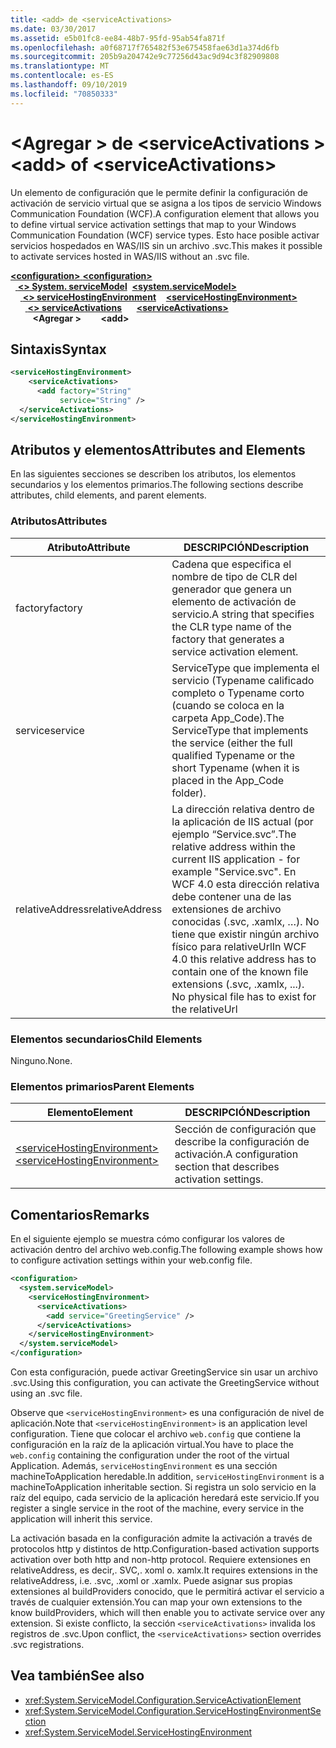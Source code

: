 ```yaml
---
title: <add> de <serviceActivations>
ms.date: 03/30/2017
ms.assetid: e5b01fc8-ee84-48b7-95fd-95ab54fa871f
ms.openlocfilehash: a0f68717f765482f53e675458fae63d1a374d6fb
ms.sourcegitcommit: 205b9a204742e9c77256d43ac9d94c3f82909808
ms.translationtype: MT
ms.contentlocale: es-ES
ms.lasthandoff: 09/10/2019
ms.locfileid: "70850333"
---
```

# <a name="add-of-serviceactivations"></a><span data-ttu-id="3c376-102">\<Agregar > de \<serviceActivations ></span><span class="sxs-lookup"><span data-stu-id="3c376-102">\<add> of \<serviceActivations></span></span>

<span data-ttu-id="3c376-103">Un elemento de configuración que le permite definir la configuración de activación de servicio virtual que se asigna a los tipos de servicio Windows Communication Foundation (WCF).</span><span class="sxs-lookup"><span data-stu-id="3c376-103">A configuration element that allows you to define virtual service activation settings that map to your Windows Communication Foundation (WCF) service types.</span></span> <span data-ttu-id="3c376-104">Esto hace posible activar servicios hospedados en WAS/IIS sin un archivo .svc.</span><span class="sxs-lookup"><span data-stu-id="3c376-104">This makes it possible to activate services hosted in WAS/IIS without an .svc file.</span></span>

<span data-ttu-id="3c376-105">[ **\<configuration>** ](../configuration-element.md)</span><span class="sxs-lookup"><span data-stu-id="3c376-105">[**\<configuration>**](../configuration-element.md)</span></span>\
<span data-ttu-id="3c376-106">&nbsp;&nbsp;[ **\<> System. serviceModel**](system-servicemodel.md)</span><span class="sxs-lookup"><span data-stu-id="3c376-106">&nbsp;&nbsp;[**\<system.serviceModel>**](system-servicemodel.md)</span></span>\
<span data-ttu-id="3c376-107">&nbsp;&nbsp;&nbsp;&nbsp;[ **\<> serviceHostingEnvironment**](servicehostingenvironment.md)</span><span class="sxs-lookup"><span data-stu-id="3c376-107">&nbsp;&nbsp;&nbsp;&nbsp;[**\<serviceHostingEnvironment>**](servicehostingenvironment.md)</span></span>\
<span data-ttu-id="3c376-108">&nbsp;&nbsp;&nbsp;&nbsp;&nbsp;&nbsp;[ **\<> serviceActivations**](serviceactivations.md)</span><span class="sxs-lookup"><span data-stu-id="3c376-108">&nbsp;&nbsp;&nbsp;&nbsp;&nbsp;&nbsp;[**\<serviceActivations>**](serviceactivations.md)</span></span>\
<span data-ttu-id="3c376-109">&nbsp;&nbsp;&nbsp;&nbsp;&nbsp;&nbsp;&nbsp;&nbsp; **\<Agregar >**</span><span class="sxs-lookup"><span data-stu-id="3c376-109">&nbsp;&nbsp;&nbsp;&nbsp;&nbsp;&nbsp;&nbsp;&nbsp;**\<add>**</span></span>  

## <a name="syntax"></a><span data-ttu-id="3c376-110">Sintaxis</span><span class="sxs-lookup"><span data-stu-id="3c376-110">Syntax</span></span>

```xml
<serviceHostingEnvironment>
    <serviceActivations>
      <add factory="String"
           service="String" />
  </serviceActivations>
</serviceHostingEnvironment>
```

## <a name="attributes-and-elements"></a><span data-ttu-id="3c376-111">Atributos y elementos</span><span class="sxs-lookup"><span data-stu-id="3c376-111">Attributes and Elements</span></span>

<span data-ttu-id="3c376-112">En las siguientes secciones se describen los atributos, los elementos secundarios y los elementos primarios.</span><span class="sxs-lookup"><span data-stu-id="3c376-112">The following sections describe attributes, child elements, and parent elements.</span></span>

### <a name="attributes"></a><span data-ttu-id="3c376-113">Atributos</span><span class="sxs-lookup"><span data-stu-id="3c376-113">Attributes</span></span>

|<span data-ttu-id="3c376-114">Atributo</span><span class="sxs-lookup"><span data-stu-id="3c376-114">Attribute</span></span>|<span data-ttu-id="3c376-115">DESCRIPCIÓN</span><span class="sxs-lookup"><span data-stu-id="3c376-115">Description</span></span>|
|---------------|-----------------|
|<span data-ttu-id="3c376-116">factory</span><span class="sxs-lookup"><span data-stu-id="3c376-116">factory</span></span>|<span data-ttu-id="3c376-117">Cadena que especifica el nombre de tipo de CLR del generador que genera un elemento de activación de servicio.</span><span class="sxs-lookup"><span data-stu-id="3c376-117">A string that specifies the CLR type name of the factory that generates a service activation element.</span></span>|
|<span data-ttu-id="3c376-118">service</span><span class="sxs-lookup"><span data-stu-id="3c376-118">service</span></span>|<span data-ttu-id="3c376-119">ServiceType que implementa el servicio (Typename calificado completo o Typename corto (cuando se coloca en la carpeta App_Code).</span><span class="sxs-lookup"><span data-stu-id="3c376-119">The ServiceType that implements the service (either the full qualified Typename or the short Typename (when it is placed in the App_Code folder).</span></span>|
|<span data-ttu-id="3c376-120">relativeAddress</span><span class="sxs-lookup"><span data-stu-id="3c376-120">relativeAddress</span></span>|<span data-ttu-id="3c376-121">La dirección relativa dentro de la aplicación de IIS actual (por ejemplo “Service.svc”.</span><span class="sxs-lookup"><span data-stu-id="3c376-121">The relative address within the current IIS application - for example "Service.svc".</span></span> <span data-ttu-id="3c376-122">En WCF 4.0 esta dirección relativa debe contener una de las extensiones de archivo conocidas (.svc, .xamlx, …). No tiene que existir ningún archivo físico para relativeUrl</span><span class="sxs-lookup"><span data-stu-id="3c376-122">In WCF 4.0 this relative address has to contain one of the known file extensions (.svc, .xamlx, ...). No physical file has to exist for the relativeUrl</span></span>|

### <a name="child-elements"></a><span data-ttu-id="3c376-123">Elementos secundarios</span><span class="sxs-lookup"><span data-stu-id="3c376-123">Child Elements</span></span>

<span data-ttu-id="3c376-124">Ninguno.</span><span class="sxs-lookup"><span data-stu-id="3c376-124">None.</span></span>

### <a name="parent-elements"></a><span data-ttu-id="3c376-125">Elementos primarios</span><span class="sxs-lookup"><span data-stu-id="3c376-125">Parent Elements</span></span>

|<span data-ttu-id="3c376-126">Elemento</span><span class="sxs-lookup"><span data-stu-id="3c376-126">Element</span></span>|<span data-ttu-id="3c376-127">DESCRIPCIÓN</span><span class="sxs-lookup"><span data-stu-id="3c376-127">Description</span></span>|
|-------------|-----------------|
|[<span data-ttu-id="3c376-128">\<serviceHostingEnvironment></span><span class="sxs-lookup"><span data-stu-id="3c376-128">\<serviceHostingEnvironment></span></span>](servicehostingenvironment.md)|<span data-ttu-id="3c376-129">Sección de configuración que describe la configuración de activación.</span><span class="sxs-lookup"><span data-stu-id="3c376-129">A configuration section that describes activation settings.</span></span>|

## <a name="remarks"></a><span data-ttu-id="3c376-130">Comentarios</span><span class="sxs-lookup"><span data-stu-id="3c376-130">Remarks</span></span>

<span data-ttu-id="3c376-131">En el siguiente ejemplo se muestra cómo configurar los valores de activación dentro del archivo web.config.</span><span class="sxs-lookup"><span data-stu-id="3c376-131">The following example shows how to configure activation settings within your web.config file.</span></span>

```xml
<configuration>
  <system.serviceModel>
    <serviceHostingEnvironment>
      <serviceActivations>
        <add service="GreetingService" />
      </serviceActivations>
    </serviceHostingEnvironment>
  </system.serviceModel>
</configuration>
```

<span data-ttu-id="3c376-132">Con esta configuración, puede activar GreetingService sin usar un archivo .svc.</span><span class="sxs-lookup"><span data-stu-id="3c376-132">Using this configuration, you can activate the GreetingService without using an .svc file.</span></span>

<span data-ttu-id="3c376-133">Observe que `<serviceHostingEnvironment>` es una configuración de nivel de aplicación.</span><span class="sxs-lookup"><span data-stu-id="3c376-133">Note that `<serviceHostingEnvironment>` is an application level configuration.</span></span> <span data-ttu-id="3c376-134">Tiene que colocar el archivo `web.config` que contiene la configuración en la raíz de la aplicación virtual.</span><span class="sxs-lookup"><span data-stu-id="3c376-134">You have to place the `web.config` containing the configuration under the root of the virtual Application.</span></span> <span data-ttu-id="3c376-135">Además, `serviceHostingEnvironment` es una sección machineToApplication heredable.</span><span class="sxs-lookup"><span data-stu-id="3c376-135">In addition, `serviceHostingEnvironment` is a machineToApplication inheritable section.</span></span> <span data-ttu-id="3c376-136">Si registra un solo servicio en la raíz del equipo, cada servicio de la aplicación heredará este servicio.</span><span class="sxs-lookup"><span data-stu-id="3c376-136">If you register a single service in the root of the machine, every service in the application will inherit this service.</span></span>

<span data-ttu-id="3c376-137">La activación basada en la configuración admite la activación a través de protocolos http y distintos de http.</span><span class="sxs-lookup"><span data-stu-id="3c376-137">Configuration-based activation supports activation over both http and non-http protocol.</span></span> <span data-ttu-id="3c376-138">Requiere extensiones en relativeAddress, es decir,. SVC,. xoml o. xamlx.</span><span class="sxs-lookup"><span data-stu-id="3c376-138">It requires extensions in the relativeAddress, i.e. .svc, .xoml or .xamlx.</span></span> <span data-ttu-id="3c376-139">Puede asignar sus propias extensiones al buildProviders conocido, que le permitirá activar el servicio a través de cualquier extensión.</span><span class="sxs-lookup"><span data-stu-id="3c376-139">You can map your own extensions to the know buildProviders, which will then enable you to activate service over any extension.</span></span> <span data-ttu-id="3c376-140">Si existe conflicto, la sección `<serviceActivations>` invalida los registros de .svc.</span><span class="sxs-lookup"><span data-stu-id="3c376-140">Upon conflict, the `<serviceActivations>` section overrides .svc registrations.</span></span>

## <a name="see-also"></a><span data-ttu-id="3c376-141">Vea también</span><span class="sxs-lookup"><span data-stu-id="3c376-141">See also</span></span>

- <xref:System.ServiceModel.Configuration.ServiceActivationElement>
- <xref:System.ServiceModel.Configuration.ServiceHostingEnvironmentSection>
- <xref:System.ServiceModel.ServiceHostingEnvironment>
